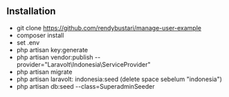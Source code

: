 ## Installation

- git clone https://github.com/rendybustari/manage-user-example
- composer install
- set .env
- php artisan key:generate
- php artisan vendor:publish --provider="Laravolt\Indonesia\ServiceProvider"
- php artisan migrate
- php artisan laravolt: indonesia:seed (delete space sebelum "indonesia")
- php artisan db:seed --class=SuperadminSeeder
